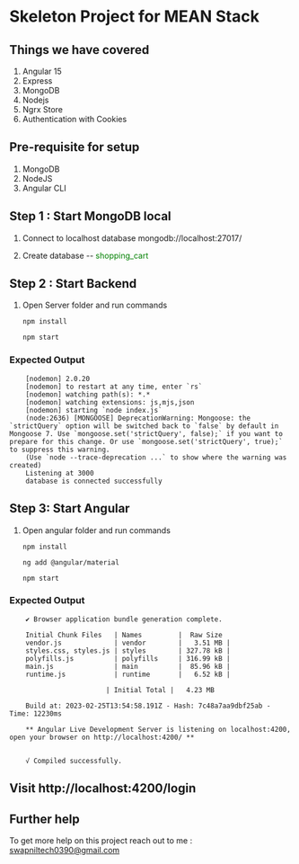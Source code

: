 # Skeleton Project for MEAN Stack

## **Things we have covered**
1) Angular 15
2) Express
3) MongoDB
4) Nodejs
5) Ngrx Store
6) Authentication with Cookies

## **Pre-requisite for setup**
1) MongoDB
2) NodeJS
3) Angular CLI

## **Step 1 : Start MongoDB local**
1) Connect to localhost database
    mongodb://localhost:27017/

2) Create database -- <span style="color:green">shopping_cart</span>

## **Step 2 : Start Backend**
1) Open Server folder and run commands

      `npm install`

      `npm start`
  
###  Expected Output
        [nodemon] 2.0.20
        [nodemon] to restart at any time, enter `rs`
        [nodemon] watching path(s): *.*
        [nodemon] watching extensions: js,mjs,json
        [nodemon] starting `node index.js`
        (node:2636) [MONGOOSE] DeprecationWarning: Mongoose: the `strictQuery` option will be switched back to `false` by default in Mongoose 7. Use `mongoose.set('strictQuery', false);` if you want to prepare for this change. Or use `mongoose.set('strictQuery', true);` to suppress this warning.  
        (Use `node --trace-deprecation ...` to show where the warning was created)
        Listening at 3000
        database is connected successfully

## **Step 3: Start Angular**
1) Open angular folder and run commands

    `npm install`

    `ng add @angular/material`
  
    `npm start`

 ### Expected Output
        ✔ Browser application bundle generation complete.

        Initial Chunk Files   | Names         |  Raw Size
        vendor.js             | vendor        |   3.51 MB |
        styles.css, styles.js | styles        | 327.78 kB |
        polyfills.js          | polyfills     | 316.99 kB |
        main.js               | main          |  85.96 kB |
        runtime.js            | runtime       |   6.52 kB |

                            | Initial Total |   4.23 MB

        Build at: 2023-02-25T13:54:58.191Z - Hash: 7c48a7aa9dbf25ab - Time: 12230ms

        ** Angular Live Development Server is listening on localhost:4200, open your browser on http://localhost:4200/ **  


        √ Compiled successfully.

## **Visit http://localhost:4200/login**

## Further help
To get more help on this project reach out to me : swapniltech0390@gmail.com